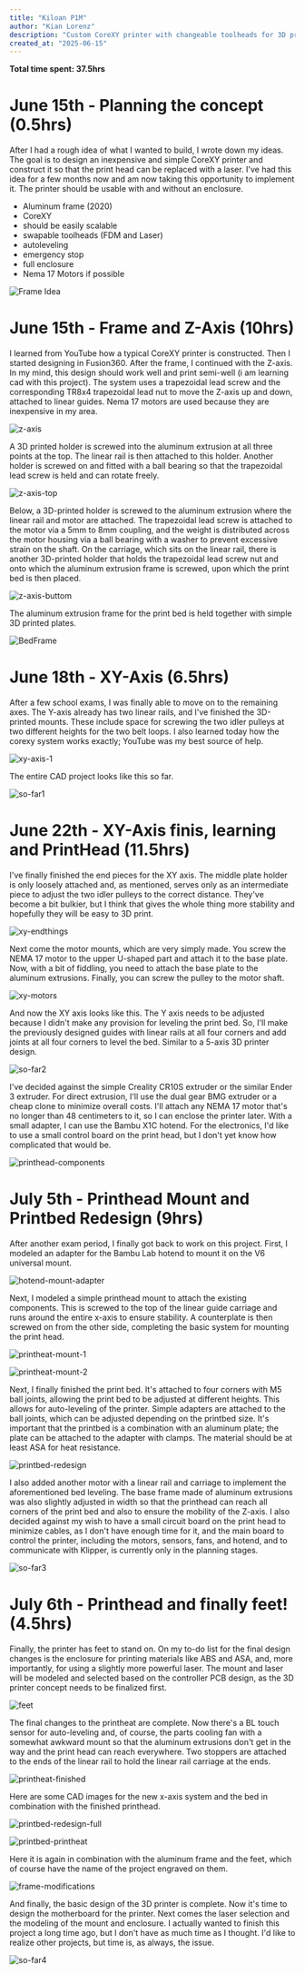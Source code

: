 ```yaml
---
title: "Kiloan P1M"
author: "Kian Lorenz"
description: "Custom CoreXY printer with changeable toolheads for 3D printing and laser engraving or cutting."
created_at: "2025-06-15"
---
```


**Total time spent: 37.5hrs**

# June 15th - Planning the concept (0.5hrs)

After I had a rough idea of ​​what I wanted to build, I wrote down my ideas. The goal is to design an inexpensive and simple CoreXY printer and construct it so that the print head can be replaced with a laser. I've had this idea for a few months now and am now taking this opportunity to implement it. The printer should be usable with and without an enclosure.

- Aluminum frame (2020)
- CoreXY
- should be easily scalable
- swapable toolheads (FDM and Laser)
- autoleveling
- emergency stop
- full enclosure
- Nema 17 Motors if possible

![Frame Idea](images/frame.jpeg)

# June 15th - Frame and Z-Axis (10hrs)

I learned from YouTube how a typical CoreXY printer is constructed. Then I started designing in Fusion360. After the frame, I continued with the Z-axis. In my mind, this design should work well and print semi-well (i am learning cad with this project). The system uses a trapezoidal lead screw and the corresponding TR8x4 trapezoidal lead nut to move the Z-axis up and down, attached to linear guides. Nema 17 motors are used because they are inexpensive in my area.

![z-axis](images/z-axis.jpeg)

A 3D printed holder is screwed into the aluminum extrusion at all three points at the top. The linear rail is then attached to this holder. Another holder is screwed on and fitted with a ball bearing so that the trapezoidal lead screw is held and can rotate freely.

![z-axis-top](images/z-axis-top.jpeg)

Below, a 3D-printed holder is screwed to the aluminum extrusion where the linear rail and motor are attached. The trapezoidal lead screw is attached to the motor via a 5mm to 8mm coupling, and the weight is distributed across the motor housing via a ball bearing with a washer to prevent excessive strain on the shaft. On the carriage, which sits on the linear rail, there is another 3D-printed holder that holds the trapezoidal lead screw nut and onto which the aluminum extrusion frame is screwed, upon which the print bed is then placed.

![z-axis-buttom](images/z-axis-buttom.jpeg)

The aluminum extrusion frame for the print bed is held together with simple 3D printed plates.

![BedFrame](images/bedMountConnectors.jpeg)

# June 18th - XY-Axis (6.5hrs)

After a few school exams, I was finally able to move on to the remaining axes. The Y-axis already has two linear rails, and I've finished the 3D-printed mounts. These include space for screwing the two idler pulleys at two different heights for the two belt loops. I also learned today how the corexy system works exactly; YouTube was my best source of help.

![xy-axis-1](images/xy-axis-1.jpeg)

The entire CAD project looks like this so far.

![so-far1](images/so-far1.jpeg)

# June 22th - XY-Axis finis, learning and PrintHead (11.5hrs)

I've finally finished the end pieces for the XY axis. The middle plate holder is only loosely attached and, as mentioned, serves only as an intermediate piece to adjust the two idler pulleys to the correct distance. They've become a bit bulkier, but I think that gives the whole thing more stability and hopefully they will be easy to 3D print.

![xy-endthings](images/xy-endthings.jpeg)

Next come the motor mounts, which are very simply made. You screw the NEMA 17 motor to the upper U-shaped part and attach it to the base plate. Now, with a bit of fiddling, you need to attach the base plate to the aluminum extrusions. Finally, you can screw the pulley to the motor shaft.

![xy-motors](images/xy-motors.jpeg)

And now the XY axis looks like this. The Y axis needs to be adjusted because I didn't make any provision for leveling the print bed. So, I'll make the previously designed guides with linear rails at all four corners and add joints at all four corners to level the bed. Similar to a 5-axis 3D printer design.

![so-far2](images/so-far2.jpeg)

I've decided against the simple Creality CR10S extruder or the similar Ender 3 extruder. For direct extrusion, I'll use the dual gear BMG extruder or a cheap clone to minimize overall costs. I'll attach any NEMA 17 motor that's no longer than 48 centimeters to it, so I can enclose the printer later. With a small adapter, I can use the Bambu X1C hotend. For the electronics, I'd like to use a small control board on the print head, but I don't yet know how complicated that would be.

![printhead-components](images/printhead-components.jpeg)

# July 5th - Printhead Mount and Printbed Redesign (9hrs)

After another exam period, I finally got back to work on this project. First, I modeled an adapter for the Bambu Lab hotend to mount it on the V6 universal mount.

![hotend-mount-adapter](images/hotend-mount-adapter.jpeg)

Next, I modeled a simple printhead mount to attach the existing components. This is screwed to the top of the linear guide carriage and runs around the entire x-axis to ensure stability. A counterplate is then screwed on from the other side, completing the basic system for mounting the print head.

![printheat-mount-1](images/printheat-mount-1.jpeg)

![printheat-mount-2](images/printheat-mount-2.jpeg)

Next, I finally finished the print bed. It's attached to four corners with M5 ball joints, allowing the print bed to be adjusted at different heights. This allows for auto-leveling of the printer. Simple adapters are attached to the ball joints, which can be adjusted depending on the printbed size. It's important that the printbed is a combination with an aluminum plate; the plate can be attached to the adapter with clamps. The material should be at least ASA for heat resistance.

![printbed-redesign](images/printbed-redesign.jpeg)

I also added another motor with a linear rail and carriage to implement the aforementioned bed leveling. The base frame made of aluminum extrusions was also slightly adjusted in width so that the printhead can reach all corners of the print bed and also to ensure the mobility of the Z-axis. I also decided against my wish to have a small circuit board on the print head to minimize cables, as I don't have enough time for it, and the main board to control the printer, including the motors, sensors, fans, and hotend, and to communicate with Klipper, is currently only in the planning stages.

![so-far3](images/so-far3.jpeg)

# July 6th - Printhead and finally feet! (4.5hrs)

Finally, the printer has feet to stand on. On my to-do list for the final design changes is the enclosure for printing materials like ABS and ASA, and, more importantly, for using a slightly more powerful laser. The mount and laser will be modeled and selected based on the controller PCB design, as the 3D printer concept needs to be finalized first.

![feet](images/feet.jpeg)

The final changes to the printheat are complete. Now there's a BL touch sensor for auto-leveling and, of course, the parts cooling fan with a somewhat awkward mount so that the aluminum extrusions don't get in the way and the print head can reach everywhere. Two stoppers are attached to the ends of the linear rail to hold the linear rail carriage at the ends.

![printheat-finished](images/printheat-finished.jpeg)

Here are some CAD images for the new x-axis system and the bed in combination with the finished printhead.

![printbed-redesign-full](images/printbed-redesign-full.jpeg)

![printbed-printheat](images/printbed-printheat.jpeg)

Here it is again in combination with the aluminum frame and the feet, which of course have the name of the project engraved on them.

![frame-modifications](images/frame-modifications.jpeg)

And finally, the basic design of the 3D printer is complete. Now it's time to design the motherboard for the printer. Next comes the laser selection and the modeling of the mount and enclosure. I actually wanted to finish this project a long time ago, but I don't have as much time as I thought. I'd like to realize other projects, but time is, as always, the issue.

![so-far4](images/so-far4.jpeg)